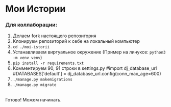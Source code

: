 # Мои Истории
### Для коллаборации:
1. Делаем fork настоящего репозитория
2. Клонируем репозиторий к себе на локальный компьютер
3. <code>cd ./moi-istorii</code>
4. Устанавливаем виртуальное окружение (Пример на линуксе: <code>python3 -m venv venv</code>)
5. <code>pip install -r requirements.txt</code>
6. Комментируем 90, 91 строки в settings.py 
        #import dj_database_url
        #DATABASES['default'] = dj_database_url.config(conn_max_age=600)
7. <code>./manage.py makemigrations</code>
8. <code>./manage.py migrate</code>
<br>
Готово! Можем начинать.
